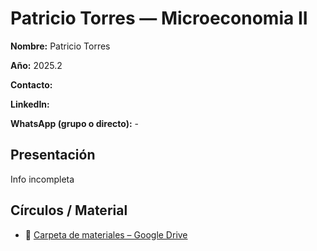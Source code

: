# Patricio Torres  — Microeconomia II

**Nombre:** Patricio Torres

**Año:** 2025.2

**Contacto:** 

**LinkedIn:** 

**WhatsApp (grupo o directo):** -

## Presentación

Info incompleta


## Círculos / Material

- 📁 [Carpeta de materiales – Google Drive](https://drive.google.com/drive/folders/1HqqBK2bfWya6n4LLevvgxvu62ThZVrYu?usp=sharing)




